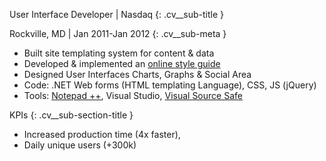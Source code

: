 User Interface Developer \| Nasdaq
{: .cv__sub-title }

Rockville, MD \| Jan 2011-Jan 2012
{: .cv__sub-meta }

- Built site templating system for content & data
- Developed & implemented an [online style guide](//styleguides.io/)
- Designed User Interfaces Charts, Graphs & Social Area
- Code: .NET Web forms (HTML templating Language), CSS, JS (jQuery)
- Tools: [Notepad ++](//notepad-plus-plus.org/), Visual Studio, [Visual Source Safe](//msdn.microsoft.com/en-US/library/3h0544kx(v=vs.80).aspx)

KPIs
{: .cv__sub-section-title }

- Increased production time (4x faster),
- Daily unique users (+300k)